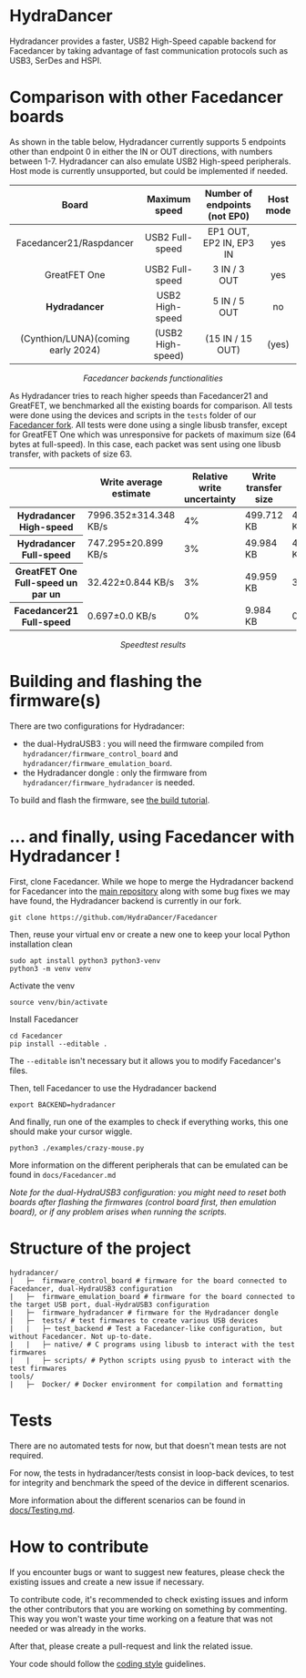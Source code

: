 # HydraDancer

Hydradancer provides a faster, USB2 High-Speed capable backend for Facedancer by taking advantage of fast communication protocols such as USB3, SerDes and HSPI.

# Comparison with other Facedancer boards

As shown in the table below, Hydradancer currently supports 5 endpoints other than endpoint 0 in either the IN or OUT directions, with numbers between 1-7. Hydradancer can also emulate USB2 High-speed peripherals. Host mode is currently unsupported, but could be implemented if needed.

|Board|Maximum speed |Number of endpoints (not EP0) |Host mode|
|:---:|:----:|:-:|:-:|
Facedancer21/Raspdancer |USB2 Full-speed |EP1 OUT, EP2 IN, EP3 IN |yes|
GreatFET One |USB2 Full-speed |3 IN / 3 OUT |yes|
**Hydradancer** |USB2 High-speed |5 IN / 5 OUT |no|
(Cynthion/LUNA)(coming early 2024) |(USB2 High-speed) |(15 IN / 15 OUT) |(yes)|

<p style="text-align: center "><em>Facedancer backends functionalities</em></p>

As Hydradancer tries to reach higher speeds than Facedancer21 and GreatFET, we benchmarked all the existing boards for comparison. All tests were done using the devices and scripts in the `tests` folder of our [Facedancer fork](https://github.com/HydraDancer/Facedancer). All tests were done using a single libusb transfer, except for GreatFET One which was unresponsive for packets of maximum size (64 bytes at full-speed). In this case, each packet was sent using one libusb transfer, with packets of size 63.


<table class="table table-striped">
  <thead>
    <tr>
      <th>&nbsp;</th>
      <th>Write average estimate</th>
      <th>Relative write uncertainty</th>
      <th>Write transfer size</th>
      <th>Read average estimate</th>
      <th>Relative read uncertainty</th>
      <th>Read transfer size</th>
      <th>Confidence</th>
    </tr>
  </thead>
  <tbody>
    <tr>
      <th>Hydradancer High-speed</th>
      <td>7996.352±314.348 KB/s</td>
      <td>4%</td>
      <td>499.712 KB</td>
      <td>4224.192±157.058 KB/s</td>
      <td>4%</td>
      <td>499.712 KB</td>
      <td>99.9%</td>
    </tr>
    <tr>
      <th>Hydradancer Full-speed</th>
      <td>747.295±20.899 KB/s</td>
      <td>3%</td>
      <td>49.984 KB</td>
      <td>414.188±7.368 KB/s</td>
      <td>2%</td>
      <td>49.984 KB</td>
      <td>99.9%</td>
    </tr>
    <tr>
      <th>GreatFET One Full-speed un par un</th>
      <td>32.422±0.844 KB/s</td>
      <td>3%</td>
      <td>49.959 KB</td>
      <td>33.066±1.095 KB/s</td>
      <td>3%</td>
      <td>49.984 KB</td>
      <td>99.9%</td>
    </tr>
    <tr>
      <th>Facedancer21 Full-speed</th>
      <td>0.697±0.0 KB/s</td>
      <td>0%</td>
      <td>9.984 KB</td>
      <td>0.682±0.0 KB/s</td>
      <td>0%</td>
      <td>9.984 KB</td>
      <td>99.9%</td>
    </tr>
  </tbody>
</table>

<p style="text-align: center "><em>Speedtest results</em></p>

# Building and flashing the firmware(s)

There are two configurations for Hydradancer:

* the dual-HydraUSB3 : you will need the firmware compiled from `hydradancer/firmware_control_board` and `hydradancer/firmware_emulation_board`.
* the Hydradancer dongle : only the firmware from `hydradancer/firmware_hydradancer` is needed.

To build and flash the firmware, see [the build tutorial](BUILD.md).

# ... and finally, using Facedancer with Hydradancer !

First, clone Facedancer. While we hope to merge the Hydradancer backend for Facedancer into the [main repository](https://github.com/greatscottgadgets/Facedancer) along with some bug fixes we may have found, the Hydradancer backend is currently in our fork.

```shell
git clone https://github.com/HydraDancer/Facedancer
```

Then, reuse your virtual env or create a new one to keep your local Python installation clean

```shell
sudo apt install python3 python3-venv
python3 -m venv venv
```

Activate the venv

```shell
source venv/bin/activate
```

Install Facedancer

```shell
cd Facedancer
pip install --editable .
```

The `--editable` isn't necessary but it allows you to modify Facedancer's files.

Then, tell Facedancer to use the Hydradancer backend

```shell
export BACKEND=hydradancer
```

And finally, run one of the examples to check if everything works, this one should make your cursor wiggle.

```shell
python3 ./examples/crazy-mouse.py
```

More information on the different peripherals that can be emulated can be found in `docs/Facedancer.md`

_Note for the dual-HydraUSB3 configuration: you might need to reset both boards after flashing the firmwares (control board first, then emulation board), or if any problem arises when running the scripts._

# Structure of the project

```
hydradancer/
|   ├─  firmware_control_board # firmware for the board connected to Facedancer, dual-HydraUSB3 configuration
|   ├─  firmware_emulation_board # firmware for the board connected to the target USB port, dual-HydraUSB3 configuration
|   ├─  firmware_hydradancer # firmware for the Hydradancer dongle
|   ├─  tests/ # test firmwares to create various USB devices
|   |   ├─ test_backend # Test a Facedancer-like configuration, but without Facedancer. Not up-to-date.
|   |   ├─ native/ # C programs using libusb to interact with the test firmwares
|   |   ├─ scripts/ # Python scripts using pyusb to interact with the test firmwares
tools/
|   ├─  Docker/ # Docker environment for compilation and formatting
```

# Tests

There are no automated tests for now, but that doesn't mean tests are not required.

For now, the tests in hydradancer/tests consist in loop-back devices, to test for integrity and benchmark the speed of the device in different scenarios.

More information about the different scenarios can be found in [docs/Testing.md](docs/Testing.md).

# How to contribute

If you encounter bugs or want to suggest new features, please check the existing issues and create a new issue if necessary.

To contribute code, it's recommended to check existing issues and inform the other contributors that you are working on something by commenting. This way you won't waste your time working on a feature that was not needed or was already in the works.

After that, please create a pull-request and link the related issue.

Your code should follow the [coding style](CODING_STYLE.md) guidelines.
